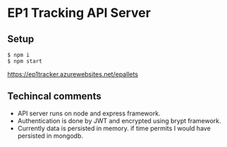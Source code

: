 # EP1 Tracking API Server

## Setup

``` 
$ npm i 
$ npm start
```

https://ep1tracker.azurewebsites.net/epallets

## Techincal comments

- API server runs on node and express framework.
- Authentication is done by JWT and encrypted using brypt framework. 
- Currently data is persisted in memory. if time permits I would have persisted in mongodb.



